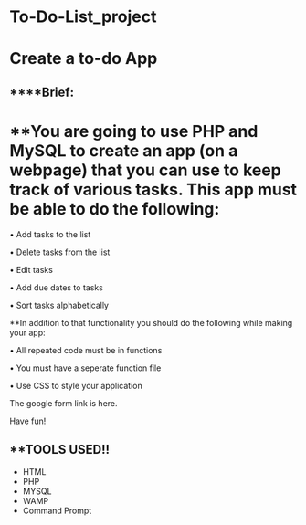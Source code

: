 # To-Do-List_project

# Create a to-do App

## ****Brief:
# **You are going to use PHP and MySQL to create an app (on a webpage) that you can use to keep track of various tasks. This app must be able to do the following:

• Add tasks to the list

• Delete tasks from the list

• Edit tasks

• Add due dates to tasks

• Sort tasks alphabetically

 

 **In addition to that functionality you should do the following while making your app:

• All repeated code must be in functions

• You must have a seperate function file

• Use CSS to style your application


The google form link is here.

Have fun!

## **TOOLS USED!!
* HTML
* PHP
* MYSQL
* WAMP
* Command Prompt

